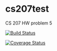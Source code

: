 # cs207test
CS 207 HW problem 5

[![Build Status](https://travis-ci.com/kailas-amin/cs207test.svg?branch=master)](https://travis-ci.com/kailas-amin/cs207test)

[![Coverage Status](https://codecov.io/gh/kailas-amin/cs207test/branch/master/graph/badge.svg)](https://codecov.io/gh/kailas-amin/cs207test)
